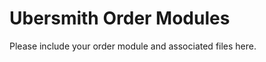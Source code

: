 Ubersmith Order Modules
=========================

Please include your order module and associated files here.
